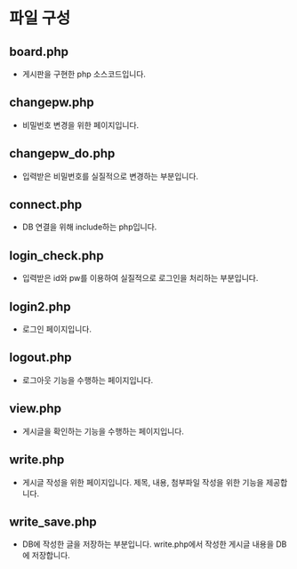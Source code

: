 # 파일 구성

## board.php
- 게시판을 구현한 php 소스코드입니다.

## changepw.php
- 비밀번호 변경을 위한 페이지입니다.

## changepw_do.php
- 입력받은 비밀번호를 실질적으로 변경하는 부분입니다.

## connect.php
- DB 연결을 위해 include하는 php입니다.

## login_check.php
- 입력받은 id와 pw를 이용하여 실질적으로 로그인을 처리하는 부분입니다.

## login2.php
- 로그인 페이지입니다.

## logout.php
- 로그아웃 기능을 수행하는 페이지입니다.

## view.php
- 게시글을 확인하는 기능을 수행하는 페이지입니다.

## write.php
- 게시글 작성을 위한 페이지입니다. 제목, 내용, 첨부파일 작성을 위한 기능을 제공합니다.

## write_save.php
- DB에 작성한 글을 저장하는 부분입니다. write.php에서 작성한 게시글 내용을 DB에 저장합니다.
